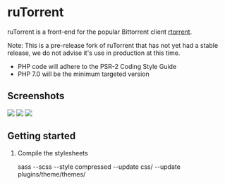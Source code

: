 # ruTorrent

ruTorrent is a front-end for the popular Bittorrent client [rtorrent](http://rakshasa.github.io/rtorrent).

Note: This is a pre-release fork of ruTorrent that has not yet had a stable release, we do not advise it's use in production at this time.

* PHP code will adhere to the PSR-2 Coding Style Guide
* PHP 7.0 will be the minimum targeted version


## Screenshots

[![](https://github.com/Novik/ruTorrent/wiki/images/scr1_small.jpg)](https://github.com/Novik/ruTorrent/wiki/images/scr1_big.jpg)
[![](https://github.com/Novik/ruTorrent/wiki/images/scr2_small.jpg)](https://github.com/Novik/ruTorrent/wiki/images/scr2_big.jpg)
[![](https://github.com/Novik/ruTorrent/wiki/images/scr3_small.jpg)](https://github.com/Novik/ruTorrent/wiki/images/scr3_big.jpg)

## Getting started

1. Compile the stylesheets

	sass --scss --style compressed --update css/ --update plugins/theme/themes/

